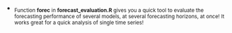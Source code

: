 
  - <sub>Function **forec** in **forecast\_evaluation.R** gives you a
    quick tool to evaluate the forecasting performance of several
    models, at several forecasting horizons, at once\! It works great
    for a quick analysis of single time series\!</sub>
